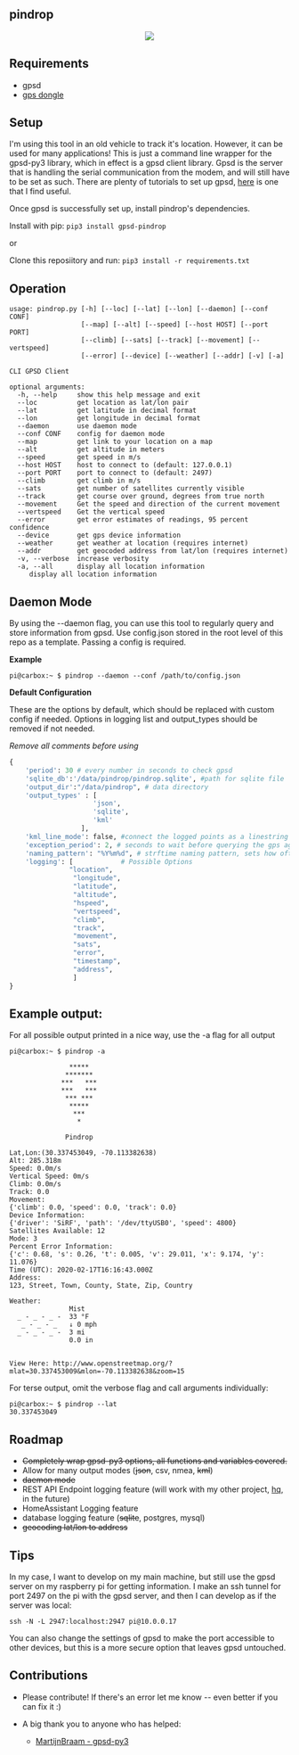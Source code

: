 ## pindrop

<p align="center">
    <img src="https://user-images.githubusercontent.com/7833164/74372681-10822d80-4da9-11ea-9674-10727f35971b.gif"></img>
</p>

## Requirements

- gpsd
- [gps dongle](https://www.amazon.com/GlobalSat-BU-353-S4-USB-Receiver-Black/dp/B008200LHW)


## Setup

I'm using this tool in an old vehicle to track it's location. However, it can be used for many applications! This is just a command line wrapper for the gpsd-py3 library, which in effect is a gpsd client library. Gpsd is the server that is handling the serial communication from the modem, and will still have to be set as such. There are plenty of tutorials to set up gpsd, [here](https://gpsd.gitlab.io/gpsd/installation.html) is one that I find useful.

Once gpsd is successfully set up, install pindrop's dependencies.

Install with pip: `pip3 install gpsd-pindrop`

or

Clone this reposiitory and run: `pip3 install -r requirements.txt`

## Operation

```
usage: pindrop.py [-h] [--loc] [--lat] [--lon] [--daemon] [--conf CONF]
                  [--map] [--alt] [--speed] [--host HOST] [--port PORT]
                  [--climb] [--sats] [--track] [--movement] [--vertspeed]
                  [--error] [--device] [--weather] [--addr] [-v] [-a]

CLI GPSD Client

optional arguments:
  -h, --help     show this help message and exit
  --loc          get location as lat/lon pair
  --lat          get latitude in decimal format
  --lon          get longitude in decimal format
  --daemon       use daemon mode
  --conf CONF    config for daemon mode
  --map          get link to your location on a map
  --alt          get altitude in meters
  --speed        get speed in m/s
  --host HOST    host to connect to (default: 127.0.0.1)
  --port PORT    port to connect to (default: 2497)
  --climb        get climb in m/s
  --sats         get number of satellites currently visible
  --track        get course over ground, degrees from true north
  --movement     Get the speed and direction of the current movement
  --vertspeed    Get the vertical speed
  --error        get error estimates of readings, 95 percent confidence
  --device       get gps device information
  --weather      get weather at location (requires internet)
  --addr         get geocoded address from lat/lon (requires internet)
  -v, --verbose  increase verbosity
  -a, --all      display all location information
     display all location information
```

## Daemon Mode

By using the --daemon flag, you can use this tool to regularly query and store information from gpsd. Use config.json stored in the root level of this repo as a template. Passing a config is required.


**Example**

```
pi@carbox:~ $ pindrop --daemon --conf /path/to/config.json
```



**Default Configuration**

These are the options by default, which should be replaced with custom config if needed. Options in logging list and output_types should be removed if not needed.

*Remove all comments before using*
```python
{
    'period': 30 # every number in seconds to check gpsd
    'sqlite_db':'/data/pindrop/pindrop.sqlite', #path for sqlite file
    'output_dir':"/data/pindrop", # data directory
    'output_types' : [
                     'json',
                     'sqlite',
                     'kml'
                  ],
    'kml_line_mode': false, #connect the logged points as a linestring in the kml file, if included in output types
    'exception_period': 2, # seconds to wait before querying the gps again in case of low mode/failed call
    'naming_pattern': "%Y%m%d", # strftime naming pattern, sets how often files rotate
    'logging': [            # Possible Options
               "location",
                "longitude",
                "latitude",
                "altitude",
                "hspeed",
                "vertspeed",
                "climb",
                "track",
                "movement",
                "sats",
                "error",
                "timestamp",
                "address",
                ]
}
```


## Example output:

For all possible output printed in a nice way, use the -a flag for all output

```
pi@carbox:~ $ pindrop -a

               *****
              *******
             ***   ***
             ***   ***
              *** ***
               *****
                ***
                 *

              Pindrop

Lat,Lon:(30.337453049, -70.113382638)
Alt: 285.318m
Speed: 0.0m/s
Vertical Speed: 0m/s
Climb: 0.0m/s
Track: 0.0
Movement:
{'climb': 0.0, 'speed': 0.0, 'track': 0.0}
Device Information:
{'driver': 'SiRF', 'path': '/dev/ttyUSB0', 'speed': 4800}
Satellites Available: 12
Mode: 3
Percent Error Information:
{'c': 0.68, 's': 0.26, 't': 0.005, 'v': 29.011, 'x': 9.174, 'y': 11.076}
Time (UTC): 2020-02-17T16:16:43.000Z
Address:
123, Street, Town, County, State, Zip, Country

Weather:
               Mist
  _ - _ - _ -  33 °F
   _ - _ - _   ↓ 0 mph
  _ - _ - _ -  3 mi
               0.0 in


View Here: http://www.openstreetmap.org/?mlat=30.337453009&mlon=-70.113382638&zoom=15
```

For terse output, omit the verbose flag and call arguments individually:
```
pi@carbox:~ $ pindrop --lat
30.337453049
```

## Roadmap

- ~~Completely wrap gpsd-py3 options, all functions and variables covered.~~
- Allow for many output modes (~~json~~, csv, nmea, ~~kml~~)
- ~~daemon mode~~
- REST API Endpoint logging feature (will work with my other project, [hq](https://github.com/needmorecowbell/hq), in the future)
- HomeAssistant Logging feature
- database logging feature (~~sqlite~~, postgres, mysql)
- ~~geocoding lat/lon to address~~

## Tips

In my case, I want to develop on my main machine, but still use the gpsd server on my raspberry pi for getting information. I make an ssh tunnel for port 2497 on the pi with the gpsd server, and then I can develop as if the server was local:

`ssh -N -L 2947:localhost:2947 pi@10.0.0.17`

You can also change the settings of gpsd to make the port accessible to other devices, but this is a more secure option that leaves gpsd untouched.

## Contributions

- Please contribute! If there's an error let me know -- even better if you can fix it :)

- A big thank you to anyone who has helped:
    - [MartijnBraam - gpsd-py3](https://github.com/MartijnBraam/gpsd-py3)

